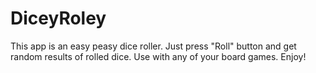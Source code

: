 # DiceyRoley
This app is an easy peasy dice roller. Just press "Roll" button and get random results of rolled dice. Use with any of your board games. Enjoy!
